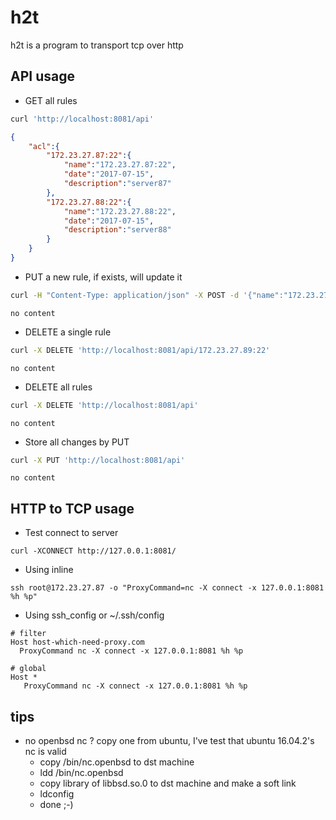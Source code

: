 # h2t
  h2t is a program to transport tcp over http

## API usage
- GET all rules
```bash
curl 'http://localhost:8081/api'
```
```json
{
    "acl":{
        "172.23.27.87:22":{
            "name":"172.23.27.87:22",
            "date":"2017-07-15",
            "description":"server87"
        },
        "172.23.27.88:22":{
            "name":"172.23.27.88:22",
            "date":"2017-07-15",
            "description":"server88"
        }
    }
}
```
- PUT a new rule, if exists, will update it
```bash
curl -H "Content-Type: application/json" -X POST -d '{"name":"172.23.27.89:22","date":"2017-07-15","description":"server89"}' 'http://localhost:8081/api'
```
```
no content
```
- DELETE a single rule
```bash
curl -X DELETE 'http://localhost:8081/api/172.23.27.89:22'
```
```
no content
```
- DELETE all rules
```bash
curl -X DELETE 'http://localhost:8081/api'
```
```
no content
```
- Store all changes by PUT
```bash
curl -X PUT 'http://localhost:8081/api'
```
```
no content
```

## HTTP to TCP usage
- Test connect to server
```
curl -XCONNECT http://127.0.0.1:8081/
```
- Using inline
```
ssh root@172.23.27.87 -o "ProxyCommand=nc -X connect -x 127.0.0.1:8081 %h %p"
```
- Using ssh_config or ~/.ssh/config
```
# filter
Host host-which-need-proxy.com
  ProxyCommand nc -X connect -x 127.0.0.1:8081 %h %p
```
```
# global
Host *
   ProxyCommand nc -X connect -x 127.0.0.1:8081 %h %p
```

## tips
- no openbsd nc ? copy one from ubuntu, I've test that ubuntu 16.04.2's nc is valid
  - copy /bin/nc.openbsd to dst machine
  - ldd /bin/nc.openbsd
  - copy library of libbsd.so.0 to dst machine and make a soft link
  - ldconfig
  - done ;-)